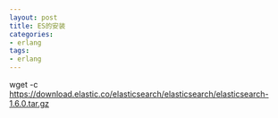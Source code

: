 ```yaml
---
layout: post
title: ES的安装
categories:
- erlang
tags:
- erlang
---
```


wget -c https://download.elastic.co/elasticsearch/elasticsearch/elasticsearch-1.6.0.tar.gz

